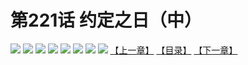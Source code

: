 # 第221话 约定之日（中）
![](https://mhpic.xiaomingtaiji.net/comic/D/斗破苍穹拆分版/221话/1.jpg-zymk.middle.webp)
![](https://mhpic.xiaomingtaiji.net/comic/D/斗破苍穹拆分版/221话/2.jpg-zymk.middle.webp)
![](https://mhpic.xiaomingtaiji.net/comic/D/斗破苍穹拆分版/221话/3.jpg-zymk.middle.webp)
![](https://mhpic.xiaomingtaiji.net/comic/D/斗破苍穹拆分版/221话/4.jpg-zymk.middle.webp)
![](https://mhpic.xiaomingtaiji.net/comic/D/斗破苍穹拆分版/221话/5.jpg-zymk.middle.webp)
![](https://mhpic.xiaomingtaiji.net/comic/D/斗破苍穹拆分版/221话/6.jpg-zymk.middle.webp)
![](https://mhpic.xiaomingtaiji.net/comic/D/斗破苍穹拆分版/221话/7.jpg-zymk.middle.webp)
![](https://mhpic.xiaomingtaiji.net/comic/D/斗破苍穹拆分版/221话/8.jpg-zymk.middle.webp)
[【上一章】](./220.md)
[【目录】](./README.md)
[【下一章】](./222.md)
